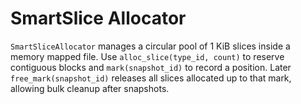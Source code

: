 # SmartSlice Allocator

`SmartSliceAllocator` manages a circular pool of 1 KiB slices inside a memory mapped file.
Use `alloc_slice(type_id, count)` to reserve contiguous blocks and `mark(snapshot_id)` to
record a position. Later `free_mark(snapshot_id)` releases all slices allocated up to that
mark, allowing bulk cleanup after snapshots.
